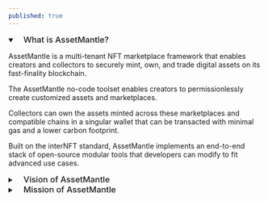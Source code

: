 ```yaml
---
published: true
---
```

<details open>
<summary><h3 style="display: inline; padding-left: 15px; font-weight: 500">What is AssetMantle?</h3></summary>

AssetMantle is a multi-tenant NFT marketplace framework that enables creators and collectors to securely mint, own, and trade digital assets on its fast-finality blockchain.

The AssetMantle no-code toolset enables creators to permissionlessly create customized assets and marketplaces.

Collectors can own the assets minted across these marketplaces and compatible chains in a singular wallet that can be transacted with minimal gas and a lower carbon footprint.

Built on the interNFT standard, AssetMantle implements an end-to-end stack of open-source modular tools that developers can modify to fit advanced use cases.
</details>

<details>
<summary><h3 style="display: inline; padding-left: 15px; font-weight: 500">Vision of AssetMantle</h3></summary>

Build an open-source, community-driven framework for interchain NFTs and metadata standardization by contributing to interNFT standard.
</details>

<details>
<summary><h3 style="display: inline; padding-left: 15px; font-weight: 500">Mission of AssetMantle</h3></summary>

Provide a platform that enables a diverse set of NFTs use cases that extend beyond arts and collectables and can potentially change the representation of rights and ownership of real-world assets like real estate and other commodities.
</details>
